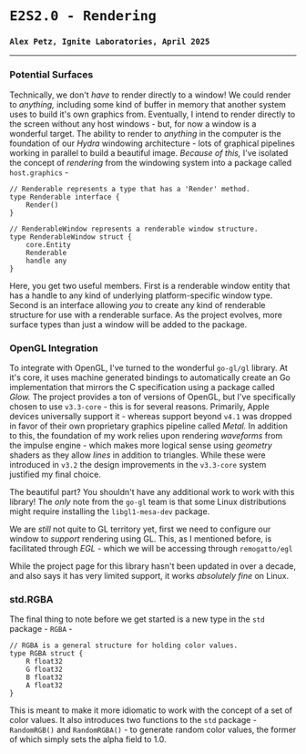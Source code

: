 # `E2S2.0 - Rendering`
### `Alex Petz, Ignite Laboratories, April 2025`

---

### Potential Surfaces
Technically, we don't _have_ to render directly to a window!  We could render to _anything,_ including some
kind of buffer in memory that another system uses to build it's own graphics from.  Eventually, I intend to
render directly to the screen without any host windows - but, for now a window is a wonderful target.  The
ability to render to _anything_ in the computer is the foundation of our _Hydra_ windowing architecture - lots 
of graphical pipelines working in parallel to build a beautiful image.  _Because of this,_ I've isolated the 
concept of _rendering_ from the windowing system into a package called `host.graphics` -

    // Renderable represents a type that has a 'Render' method.
    type Renderable interface {
        Render()
    }

    // RenderableWindow represents a renderable window structure.
    type RenderableWindow struct {
        core.Entity
        Renderable
        handle any
    }

Here, you get two useful members.  First is a renderable window entity that has a handle to any kind of
underlying platform-specific window type.  Second is an interface allowing _you_ to create any kind of
renderable structure for use with a renderable surface.  As the project evolves, more surface types
than just a window will be added to the package.

### OpenGL Integration
To integrate with OpenGL, I've turned to the wonderful `go-gl/gl` library.  At it's core, it uses machine
generated bindings to automatically create an Go implementation that mirrors the C specification using a 
package called _Glow._  The project provides a ton of versions of OpenGL, but I've specifically chosen to
use `v3.3-core` - this is for several reasons.  Primarily, Apple devices universally support it - whereas
support beyond `v4.1` was dropped in favor of their own proprietary graphics pipeline called _Metal._  In
addition to this, the foundation of my work relies upon rendering _waveforms_ from the impulse engine - which 
makes more logical sense using _geometry_ shaders as they allow _lines_ in addition to triangles.  While
these were introduced in `v3.2` the design improvements in the `v3.3-core` system justified my final choice.

The beautiful part?  You shouldn't have any additional work to work with this library!  The _only_ note from
the `go-gl` team is that some Linux distributions might require installing the `libgl1-mesa-dev` package.

We are _still_ not quite to GL territory yet, first we need to configure our window to _support_ rendering
using GL.  This, as I mentioned before, is facilitated through _EGL_ - which we will be accessing through
`remogatto/egl`

While the project page for this library hasn't been updated in over a decade, and also says it has very
limited support, it works _absolutely fine_ on Linux.

### std.RGBA
The final thing to note before we get started is a new type in the `std` package - `RGBA` - 

    // RGBA is a general structure for holding color values.
    type RGBA struct {
        R float32
        G float32
        B float32
        A float32
    }

This is meant to make it more idiomatic to work with the concept of a set of color values.  It also 
introduces two functions to the `std` package - `RandomRGB()` and `RandomRGBA()` - to generate
random color values, the former of which simply sets the alpha field to 1.0.
